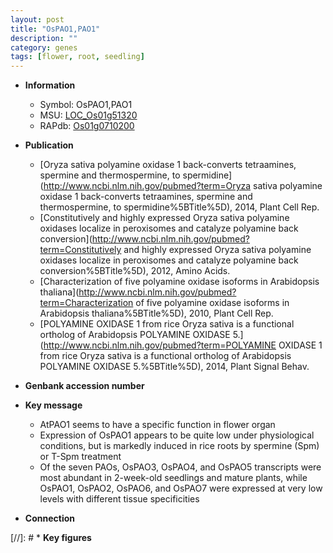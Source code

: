 ```yaml
---
layout: post
title: "OsPAO1,PAO1"
description: ""
category: genes
tags: [flower, root, seedling]
---
```


* **Information**  
    + Symbol: OsPAO1,PAO1  
    + MSU: [LOC_Os01g51320](http://rice.plantbiology.msu.edu/cgi-bin/ORF_infopage.cgi?orf=LOC_Os01g51320)  
    + RAPdb: [Os01g0710200](http://rapdb.dna.affrc.go.jp/viewer/gbrowse_details/irgsp1?name=Os01g0710200)  

* **Publication**  
    + [Oryza sativa polyamine oxidase 1 back-converts tetraamines, spermine and thermospermine, to spermidine](http://www.ncbi.nlm.nih.gov/pubmed?term=Oryza sativa polyamine oxidase 1 back-converts tetraamines, spermine and thermospermine, to spermidine%5BTitle%5D), 2014, Plant Cell Rep.
    + [Constitutively and highly expressed Oryza sativa polyamine oxidases localize in peroxisomes and catalyze polyamine back conversion](http://www.ncbi.nlm.nih.gov/pubmed?term=Constitutively and highly expressed Oryza sativa polyamine oxidases localize in peroxisomes and catalyze polyamine back conversion%5BTitle%5D), 2012, Amino Acids.
    + [Characterization of five polyamine oxidase isoforms in Arabidopsis thaliana](http://www.ncbi.nlm.nih.gov/pubmed?term=Characterization of five polyamine oxidase isoforms in Arabidopsis thaliana%5BTitle%5D), 2010, Plant Cell Rep.
    + [POLYAMINE OXIDASE 1 from rice Oryza sativa is a functional ortholog of Arabidopsis POLYAMINE OXIDASE 5.](http://www.ncbi.nlm.nih.gov/pubmed?term=POLYAMINE OXIDASE 1 from rice Oryza sativa is a functional ortholog of Arabidopsis POLYAMINE OXIDASE 5.%5BTitle%5D), 2014, Plant Signal Behav.

* **Genbank accession number**  

* **Key message**  
    + AtPAO1 seems to have a specific function in flower organ
    + Expression of OsPAO1 appears to be quite low under physiological conditions, but is markedly induced in rice roots by spermine (Spm) or T-Spm treatment
    + Of the seven PAOs, OsPAO3, OsPAO4, and OsPAO5 transcripts were most abundant in 2-week-old seedlings and mature plants, while OsPAO1, OsPAO2, OsPAO6, and OsPAO7 were expressed at very low levels with different tissue specificities

* **Connection**  

[//]: # * **Key figures**  


